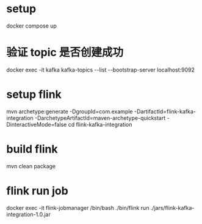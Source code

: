 # setup

docker compose up 

# 验证 topic 是否创建成功 

docker exec -it kafka kafka-topics --list --bootstrap-server localhost:9092

# setup flink

mvn archetype:generate -DgroupId=com.example -DartifactId=flink-kafka-integration -DarchetypeArtifactId=maven-archetype-quickstart -DinteractiveMode=false
cd flink-kafka-integration

# build flink 

mvn clean package

# flink run job

docker exec -it flink-jobmanager /bin/bash
./bin/flink run ./jars/flink-kafka-integration-1.0.jar 
